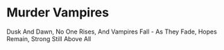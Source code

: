 # Murder Vampires

 Dusk And Dawn, No One Rises, And Vampires Fall - As They Fade, Hopes Remain, Strong Still Above All 

